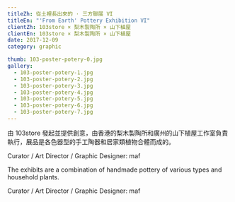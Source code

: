 ```yaml
---
titleZh: 從土裡長出來的 · 三方聯展 VI
titleEn: "'From Earth' Pottery Exhibition VI"
clientZh: 103store × 梨木製陶所 × 山下植屋
clientEn: 103store × 梨木製陶所 × 山下植屋
date: 2017-12-09
category: graphic

thumb: 103-poster-potery-0.jpg
gallery:
  - 103-poster-potery-1.jpg
  - 103-poster-potery-2.jpg
  - 103-poster-potery-3.jpg
  - 103-poster-potery-4.jpg
  - 103-poster-potery-5.jpg
  - 103-poster-potery-6.jpg
  - 103-poster-potery-7.jpg
---
```


由 103store 發起並提供創意，由香港的梨木製陶所和廣州的山下植屋工作室負責執行，展品是各色器型的手工陶器和居家類植物合體而成的。

Curator / Art Director / Graphic Designer: maf

<!-- lang -->

The exhibits are a combination of handmade pottery of various types and household plants.

Curator / Art Director / Graphic Designer: maf
